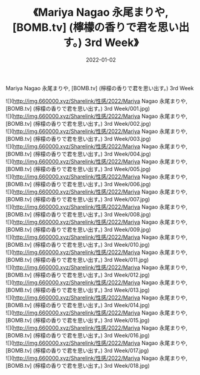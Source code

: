 ﻿---
layout: post
title:  《Mariya Nagao 永尾まりや, [BOMB.tv] (檸檬の香りで君を思い出す。) 3rd Week》
date:   2022-01-02
img: http://img.660000.xyz/Sharelink/性感/2022/Mariya Nagao 永尾まりや, [BOMB.tv] (檸檬の香りで君を思い出す。) 3rd Week/000.jpg
categories: [美女, 清纯, 唯美]
---

Mariya Nagao 永尾まりや, [BOMB.tv] (檸檬の香りで君を思い出す。) 3rd Week

  ![](http://img.660000.xyz/Sharelink/性感/2022/Mariya Nagao 永尾まりや, [BOMB.tv] (檸檬の香りで君を思い出す。) 3rd Week/001.jpg) <br> ![](http://img.660000.xyz/Sharelink/性感/2022/Mariya Nagao 永尾まりや, [BOMB.tv] (檸檬の香りで君を思い出す。) 3rd Week/002.jpg) <br> ![](http://img.660000.xyz/Sharelink/性感/2022/Mariya Nagao 永尾まりや, [BOMB.tv] (檸檬の香りで君を思い出す。) 3rd Week/003.jpg) <br> ![](http://img.660000.xyz/Sharelink/性感/2022/Mariya Nagao 永尾まりや, [BOMB.tv] (檸檬の香りで君を思い出す。) 3rd Week/004.jpg) <br> ![](http://img.660000.xyz/Sharelink/性感/2022/Mariya Nagao 永尾まりや, [BOMB.tv] (檸檬の香りで君を思い出す。) 3rd Week/005.jpg) <br> ![](http://img.660000.xyz/Sharelink/性感/2022/Mariya Nagao 永尾まりや, [BOMB.tv] (檸檬の香りで君を思い出す。) 3rd Week/006.jpg) <br> ![](http://img.660000.xyz/Sharelink/性感/2022/Mariya Nagao 永尾まりや, [BOMB.tv] (檸檬の香りで君を思い出す。) 3rd Week/007.jpg) <br> ![](http://img.660000.xyz/Sharelink/性感/2022/Mariya Nagao 永尾まりや, [BOMB.tv] (檸檬の香りで君を思い出す。) 3rd Week/008.jpg) <br> ![](http://img.660000.xyz/Sharelink/性感/2022/Mariya Nagao 永尾まりや, [BOMB.tv] (檸檬の香りで君を思い出す。) 3rd Week/009.jpg) <br> ![](http://img.660000.xyz/Sharelink/性感/2022/Mariya Nagao 永尾まりや, [BOMB.tv] (檸檬の香りで君を思い出す。) 3rd Week/010.jpg) <br> ![](http://img.660000.xyz/Sharelink/性感/2022/Mariya Nagao 永尾まりや, [BOMB.tv] (檸檬の香りで君を思い出す。) 3rd Week/011.jpg) <br> ![](http://img.660000.xyz/Sharelink/性感/2022/Mariya Nagao 永尾まりや, [BOMB.tv] (檸檬の香りで君を思い出す。) 3rd Week/012.jpg) <br> ![](http://img.660000.xyz/Sharelink/性感/2022/Mariya Nagao 永尾まりや, [BOMB.tv] (檸檬の香りで君を思い出す。) 3rd Week/013.jpg) <br> ![](http://img.660000.xyz/Sharelink/性感/2022/Mariya Nagao 永尾まりや, [BOMB.tv] (檸檬の香りで君を思い出す。) 3rd Week/014.jpg) <br> ![](http://img.660000.xyz/Sharelink/性感/2022/Mariya Nagao 永尾まりや, [BOMB.tv] (檸檬の香りで君を思い出す。) 3rd Week/015.jpg) <br> ![](http://img.660000.xyz/Sharelink/性感/2022/Mariya Nagao 永尾まりや, [BOMB.tv] (檸檬の香りで君を思い出す。) 3rd Week/016.jpg) <br> ![](http://img.660000.xyz/Sharelink/性感/2022/Mariya Nagao 永尾まりや, [BOMB.tv] (檸檬の香りで君を思い出す。) 3rd Week/017.jpg) <br> ![](http://img.660000.xyz/Sharelink/性感/2022/Mariya Nagao 永尾まりや, [BOMB.tv] (檸檬の香りで君を思い出す。) 3rd Week/018.jpg) <br>